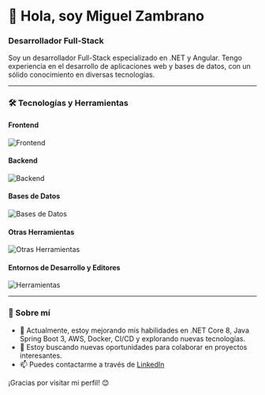 # 👋 Hola, soy Miguel Zambrano

### Desarrollador Full-Stack

Soy un desarrollador Full-Stack especializado en .NET y Angular. Tengo experiencia en el desarrollo de aplicaciones web y bases de datos, con un sólido conocimiento en diversas tecnologías.

---

### 🛠️ Tecnologías y Herramientas

#### Frontend
![Frontend](https://skillicons.dev/icons?i=angular,typescript,bootstrap,html,css,javascript,sass&theme=light)

#### Backend
![Backend](https://skillicons.dev/icons?i=dotnet,spring,nodejs,express&theme=light)

#### Bases de Datos
![Bases de Datos](https://skillicons.dev/icons?i=mysql&theme=light)

#### Otras Herramientas
![Otras Herramientas](https://skillicons.dev/icons?i=git,postman,sequelize,github,ubuntu,sketchup,redux&theme=light)


#### Entornos de Desarrollo y Editores
![Herramientas](https://skillicons.dev/icons?i=visualstudio,vscode,sublime,intellij&theme=light)


---

### 🚀 Sobre mí

- 🌱 Actualmente, estoy mejorando mis habilidades en .NET Core 8, Java Spring Boot 3, AWS, Docker, CI/CD y explorando nuevas tecnologías.
- 💼 Estoy buscando nuevas oportunidades para colaborar en proyectos interesantes.
- 📫 Puedes contactarme a través de [LinkedIn](https://www.linkedin.com/in/miguel-zambrano-herrera/)


¡Gracias por visitar mi perfil! 😊

